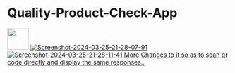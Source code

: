 # Quality-Product-Check-App

<a href="https://ibb.co/CJff3dh"><img src="https://i.ibb.co/q0vv3Gk/Screenshot-2024-03-25-21-18-56-96.png" height="48" width="48"></a>
<a href="https://ibb.co/VmD3scF"><img src="https://i.ibb.co/BNjw95h/Screenshot-2024-03-25-21-28-07-91.png" alt="Screenshot-2024-03-25-21-28-07-91" border="0"></a>
<a href="https://ibb.co/gSBh3r5"><img src="https://i.ibb.co/1rwjL0D/Screenshot-2024-03-25-21-28-11-41.png" alt="Screenshot-2024-03-25-21-28-11-41" border="0">
More Changes to it so as to scan qr code directly and display the same responses..
